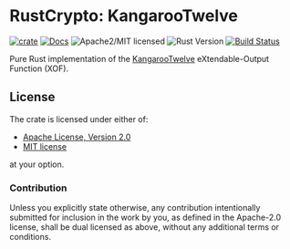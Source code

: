# RustCrypto: KangarooTwelve

[![crate][crate-image]][crate-link]
[![Docs][docs-image]][docs-link]
![Apache2/MIT licensed][license-image]
![Rust Version][rustc-image]
[![Build Status][build-image]][build-link]

Pure Rust implementation of the [KangarooTwelve] eXtendable-Output Function (XOF).

## License

The crate is licensed under either of:

* [Apache License, Version 2.0](http://www.apache.org/licenses/LICENSE-2.0)
* [MIT license](http://opensource.org/licenses/MIT)

at your option.

### Contribution

Unless you explicitly state otherwise, any contribution intentionally submitted
for inclusion in the work by you, as defined in the Apache-2.0 license, shall be
dual licensed as above, without any additional terms or conditions.

[//]: # (badges)

[crate-image]: https://img.shields.io/crates/v/k12.svg
[crate-link]: https://crates.io/crates/k12
[docs-image]: https://docs.rs/k12/badge.svg
[docs-link]: https://docs.rs/k12/
[license-image]: https://img.shields.io/badge/license-Apache2.0/MIT-blue.svg
[rustc-image]: https://img.shields.io/badge/rustc-1.85+-blue.svg
[chat-image]: https://img.shields.io/badge/zulip-join_chat-blue.svg
[chat-link]: https://rustcrypto.zulipchat.com/#narrow/stream/260041-hashes
[build-image]: https://github.com/RustCrypto/hashes/workflows/k12/badge.svg?branch=master
[build-link]: https://github.com/RustCrypto/hashes/actions?query=workflow%3Ak12

[//]: # (general links)

[KangarooTwelve]: https://keccak.team/kangarootwelve.html
